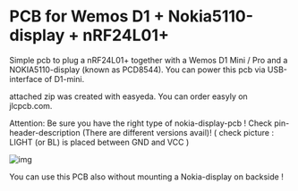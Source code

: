 # PCB for Wemos D1 + Nokia5110-display + nRF24L01+

Simple pcb to plug a nRF24L01+ together with a Wemos D1 Mini / Pro and a NOKIA5110-display (known as PCD8544). You can power this pcb via USB-interface of D1-mini.

attached zip was created with easyeda. You can order easyly on jlcpcb.com.

Attention: Be sure you have the right type of nokia-display-pcb !
Check pin-header-description (There are different versions avail)!
( check picture : LIGHT (or BL) is placed between GND and VCC )

![img](https://github.com/gh-fx2/ahoy/tree/nokia5110/tools/pcb-nokia5110/Nokia5110-LCD.jpg)

You can use this PCB also without mounting a Nokia-display on backside !
